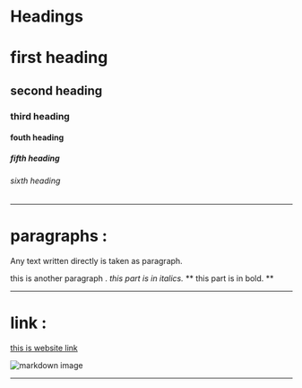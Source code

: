 # Headings
# first heading
## second heading
### third heading
#### fouth heading
##### fifth heading
###### sixth heading
---

# paragraphs : 
Any text written directly is taken as paragraph.

this is another paragraph . 
*this part is in italics.*
** this part is in bold. **

---

# link :

[this is website link](https://yush.dev)

![markdown image](https://upload.wikimedia.org/wikipedia/commons/thumb/4/48/Markdown-mark.svg/2560px-Markdown-mark.svg.png)

---
